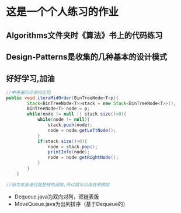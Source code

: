# 这是一个个人练习的作业

## Algorithms文件夹时《算法》书上的代码练习

## Design-Patterns是收集的几种基本的设计模式


## 好好学习,加油





```java
//中序遍历非递归实现
public void iteraMidOrder(BinTreeNode<T>p){
        Stack<BinTreeNode<T>>stack = new Stack<BinTreeNode<T>>();
        BinTreeNode<T> node = p;
        while(node != null || stack.size()>0){
            while(node != null){
                stack.push(node);
                node = node.getLeftNode();
            }
            if(stack.size()>0){
                node = stack.pop();
                printInfo(node);
                node = node.getRightNode();
            }
        }
    }
    
//因为本身递归就是栈的调用,所以就可以用栈来模拟
```


+ Dequeue.java为双向对列，双链表版
+ MoveQueue.java为出列排序（基于Dequeue的）

